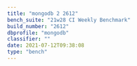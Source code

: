 ```yaml
---
title: "mongodb 2 2612"
bench_suite: "21w28 CI Weekly Benchmark"
build_number: "2612"
dbprofile: "mongodb"
classifier: ""
date: 2021-07-12T09:38:08
type: "bench"
---
```

